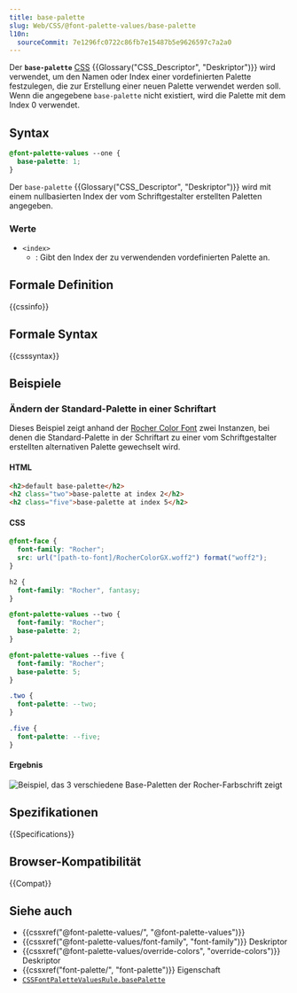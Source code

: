 ```yaml
---
title: base-palette
slug: Web/CSS/@font-palette-values/base-palette
l10n:
  sourceCommit: 7e1296fc0722c86fb7e15487b5e9626597c7a2a0
---
```


Der **`base-palette`** [CSS](/de/docs/Web/CSS) {{Glossary("CSS_Descriptor", "Deskriptor")}} wird verwendet, um den Namen oder Index einer vordefinierten Palette festzulegen, die zur Erstellung einer neuen Palette verwendet werden soll. Wenn die angegebene `base-palette` nicht existiert, wird die Palette mit dem Index 0 verwendet.

## Syntax

```css
@font-palette-values --one {
  base-palette: 1;
}
```

Der `base-palette` {{Glossary("CSS_Descriptor", "Deskriptor")}} wird mit einem nullbasierten Index der vom Schriftgestalter erstellten Paletten angegeben.

### Werte

- `<index>`
  - : Gibt den Index der zu verwendenden vordefinierten Palette an.

## Formale Definition

{{cssinfo}}

## Formale Syntax

{{csssyntax}}

## Beispiele

### Ändern der Standard-Palette in einer Schriftart

Dieses Beispiel zeigt anhand der [Rocher Color Font](https://www.harbortype.com/fonts/rocher-color/) zwei Instanzen, bei denen die Standard-Palette in der Schriftart zu einer vom Schriftgestalter erstellten alternativen Palette gewechselt wird.

#### HTML

```html
<h2>default base-palette</h2>
<h2 class="two">base-palette at index 2</h2>
<h2 class="five">base-palette at index 5</h2>
```

#### CSS

```css
@font-face {
  font-family: "Rocher";
  src: url("[path-to-font]/RocherColorGX.woff2") format("woff2");
}

h2 {
  font-family: "Rocher", fantasy;
}

@font-palette-values --two {
  font-family: "Rocher";
  base-palette: 2;
}

@font-palette-values --five {
  font-family: "Rocher";
  base-palette: 5;
}

.two {
  font-palette: --two;
}

.five {
  font-palette: --five;
}
```

#### Ergebnis

![Beispiel, das 3 verschiedene Base-Paletten der Rocher-Farbschrift zeigt](./rocher-color-font-alt-base-palettes.jpg)

## Spezifikationen

{{Specifications}}

## Browser-Kompatibilität

{{Compat}}

## Siehe auch

- {{cssxref("@font-palette-values/", "@font-palette-values")}}
- {{cssxref("@font-palette-values/font-family", "font-family")}} Deskriptor
- {{cssxref("@font-palette-values/override-colors", "override-colors")}} Deskriptor
- {{cssxref("font-palette/", "font-palette")}} Eigenschaft
- [`CSSFontPaletteValuesRule.basePalette`](/de/docs/Web/API/CSSFontPaletteValuesRule/basePalette)
